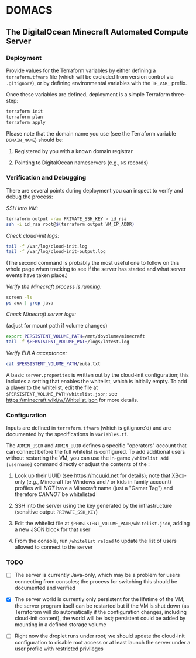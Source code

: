 # DOMACS

## The DigitalOcean Minecraft Automated Compute Server

### Deployment

Provide values for the Terraform variables by either defining a `terraform.tfvars` file (which will be excluded from version control via `.gitignore`), or by defining environmental variables with the `TF_VAR_` prefix.

Once these variables are defined, deployment is a simple Terraform three-step:

```sh
terraform init
terraform plan
terraform apply
```

Please note that the domain name you use (see the Terraform variable `DOMAIN_NAME`) should be:

1. Registered by you with a known domain registrar

1. Pointing to DigitalOcean nameservers (e.g., `NS` records)

### Verification and Debugging

There are several points during deployment you can inspect to verify and debug the process:

*SSH into VM:*

```sh
terraform output -raw PRIVATE_SSH_KEY > id_rsa
ssh -i id_rsa root@$(terraform output VM_IP_ADDR)
```

*Check cloud-init logs:*

```sh
tail -f /var/log/cloud-init.log
tail -f /var/log/cloud-init-output.log
```

(The second command is probably the most useful one to follow on this whole page when tracking to see if the server has started and what server events have taken place.)

*Verify the Minecraft process is running:*

```sh
screen -ls
ps aux | grep java
```

*Check Minecraft server logs:*

(adjust for mount path if volume changes)

```sh
export PERSISTENT_VOLUME_PATH=/mnt/dovolume/minecraft
tail -f $PERSISTENT_VOLUME_PATH/logs/latest.log
```

*Verify EULA acceptance:*

```sh
cat $PERSISTENT_VOLUME_PATH/eula.txt
```

A basic `server.properites` is written out by the cloud-init configuration; this includes a setting that enables the whitelist, which is initially empty. To add a player to the whitelist, edit the file at `$PERSISTENT_VOLUME_PATH/whitelist.json`; see https://minecraft.wiki/w/Whitelist.json for more details.

### Configuration

Inputs are defined in `terraform.tfvars` (which is gitignore'd) and are documented by the specifications in `variables.tf`.

The `ADMIN_USER` and `ADMIN_UUID` defines a specific "operators" account that can connect before the full whitelist is configured. To add additional users without restarting the VM, you can use the in-game `/whitelist add [username]` command directly or adjust the contents of the :

1. Look up their UUID (see https://mcuuid.net for details); note that XBox-only (e.g., Minecraft for Windows and / or kids in family account) profiles will *NOT* have a Minecraft name (just a "Gamer Tag") and therefore *CANNOT* be whitelisted

2. SSH into the server using the key generated by the infrastructure (sensitive output `PRIVATE_SSH_KEY`)

3. Edit the whitelist file at `$PERSISTENT_VOLUME_PATH/whitelist.json`, adding a new JSON block for that user

4. From the console, run `/whitelist reload` to update the list of users allowed to connect to the server

### TODO

- [ ] The server is currently Java-only, which may be a problem for users connecting from consoles; the process for switching this should be documented and verified

- [x] The server world is currently only persistent for the lifetime of the VM; the server program itself can be restarted but if the VM is shut down (as Terraforom will do automatically if the configuration changes, including cloud-init content), the world will be lost; persistent could be added by mounting in a defined storage volume

- [ ] Right now the droplet runs under root; we should update the cloud-init configuration to disable root access or at least launch the server under a user profile with restricted privileges
